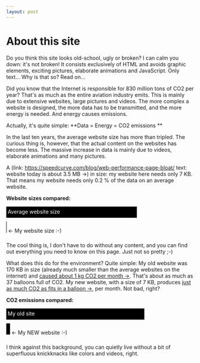 ```yaml
---
layout: post
---
```


# About this site

Do you think this site looks old-school, ugly or broken? I can calm you down: it's not broken! It consists exclusively of HTML and avoids graphic elements, exciting pictures, elaborate animations and JavaScript. Only text... Why is that so? Read on...

Did you know that the Internet is responsible for 830 million tons of CO2 per year? That's as much as the entire aviation industry emits. This is mainly due to extensive websites, large pictures and videos. The more complex a website is designed, the more data has to be transmitted, and the more energy is needed. And energy causes emissions.

Actually, it's quite simple:
**Data = Energy = CO2 emissions **

In the last ten years, the average website size has more than tripled. The curious thing is, however, that the actual content on the websites has become less. The massive increase in data is mainly due to videos, elaborate animations and many pictures.

A (link: https://speedcurve.com/blog/web-performance-page-bloat/ text: website today is about 3.5 MB →) in size: my website here needs only 7 KB. That means my website needs only 0.2 % of the data on an average website.

**Website sizes compared:**
<div style="background:#000; height: 20px; width: 350px; display: block; color: #fff; padding: 5px 0; margin-bottom:10px;">&nbsp;Average website size</div>
<div style="background:#000; height: 30px; width: 1px; display:inline-block;"></div> <div style="height: 20px; display: inline-block; padding: 5px 0;">← My website size :-)</div>

The cool thing is, I don't have to do without any content, and you can find out everything you need to know on this page. Just not so pretty ;-) 

What does this do for the environment?
Quite simple: My old website was 170 KB in size (already much smaller than the average websites on the internet) and [caused about 1 kg CO2 per month →](https://www.websitecarbon.com/website/niklasjordan-com-about-me/). That's about as much as 37 balloons full of CO2. My new website, with a size of 7 KB, produces [just as much CO2 as fits in a balloon →](https://www.websitecarbon.com/website/lite-niklasjordan-com-about/), per month. Not bad, right?

**CO2 emissions compared:**
<div style="background:#000; height: 20px; width: 370px; display: block; color: #fff; padding: 5px 0; margin-bottom:10px;">&nbsp;My old site</div>
<div style="background:#000; height: 30px; width: 10px; display:inline-block;"></div> <div style="height: 20px; display: inline-block; padding: 5px 0;">← My NEW website :-)</div>

I think against this background, you can quietly live without a bit of superfluous knickknacks like colors and videos, right.